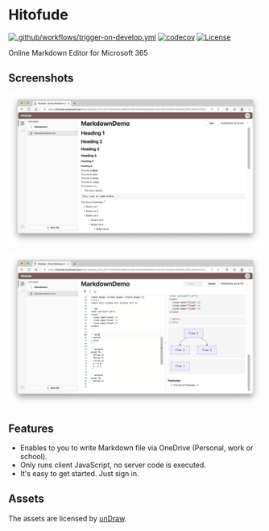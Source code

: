 # Hitofude

[![.github/workflows/trigger-on-develop.yml](https://github.com/karamem0/hitofude/actions/workflows/trigger-on-develop.yml/badge.svg)](https://github.com/karamem0/hitofude/actions/workflows/trigger-on-develop.yml)
[![codecov](https://codecov.io/gh/karamem0/hitofude/graph/badge.svg?token=T44FVSHRYS)](https://codecov.io/gh/karamem0/hitofude)
[![License](https://img.shields.io/github/license/karamem0/hitofude.svg)](https://github.com/karamem0/hitofude/blob/main/LICENSE)

Online Markdown Editor for Microsoft 365

## Screenshots

![screenshot1](/assets/screenshots/001.png)

![screenshot2](/assets/screenshots/002.png)

## Features

- Enables to you to write Markdown file via OneDrive (Personal, work or school).
- Only runs client JavaScript, no server code is executed.
- It's easy to get started. Just sign in.

## Assets

The assets are licensed by [unDraw](https://undraw.co/illustrations).
